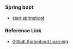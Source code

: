 ### Spring boot
- [start springboot](https://www.cnblogs.com/mengen/p/11301898.html)
### Reference Link
- [Github Springboot Learning](https://github.com/dyc87112/SpringBoot-Learning)


